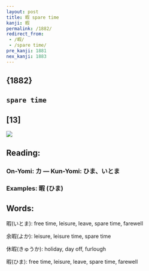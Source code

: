 ```yaml
---
layout: post
title: 暇 spare time
kanji: 暇
permalink: /1882/
redirect_from:
 - /暇/
 - /spare time/
pre_kanji: 1881
nex_kanji: 1883
---
```


## {1882}

## `spare time`

## [13]

<div class="stroke"><img src="E69A87.png" /></div>

## Reading:

### On-Yomi: カ &mdash; Kun-Yomi: ひま、いとま

### Examples: 暇 (ひま)

## Words:

暇(いとま): free time, leisure, leave, spare time, farewell

余暇(よか): leisure, leisure time, spare time

休暇(きゅうか): holiday, day off, furlough

暇(ひま): free time, leisure, leave, spare time, farewell

